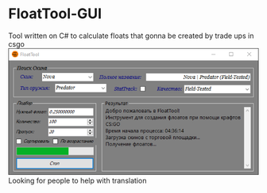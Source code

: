 # FloatTool-GUI
Tool written on C# to calculate floats that gonna be created by trade ups in csgo
![Program Working](https://github.com/Nemeshio/FloatTool-GUI/blob/master/doc/program.png?raw=true)  
Looking for people to help with translation
